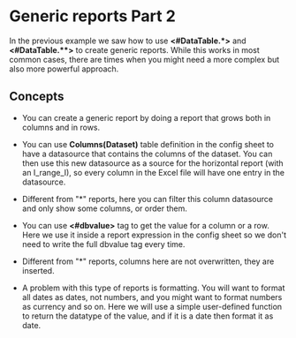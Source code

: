 # Generic reports Part 2

In the previous example we saw how to use **\<\#DataTable.\*\>** and
**\<\#DataTable.\*\*\>** to create generic reports. While this works in
most common cases, there are times when you might need a more complex
but also more powerful approach.

## Concepts

- You can create a generic report by doing a report that grows both in
  columns and in rows.

- You can use **Columns(Dataset)** table definition in the config
  sheet to have a datasource that contains the columns of the
  dataset. You can then use this new datasource as a source for the
  horizontal report (with an I\_range\_I), so every column in the
  Excel file will have one entry in the datasource.

- Different from \"\*\" reports, here you can filter this column
  datasource and only show some columns, or order them.

- You can use **\<\#dbvalue\>** tag to get the value for a column or a
  row. Here we use it inside a report expression in the config sheet
  so we don\'t need to write the full dbvalue tag every time.

- Different from \"\*\" reports, columns here are not overwritten,
  they are inserted.

- A problem with this type of reports is formatting. You will want to
  format all dates as dates, not numbers, and you might want to
  format numbers as currency and so on. Here we will use a simple
  user-defined function to return the datatype of the value, and if
  it is a date then format it as date.
